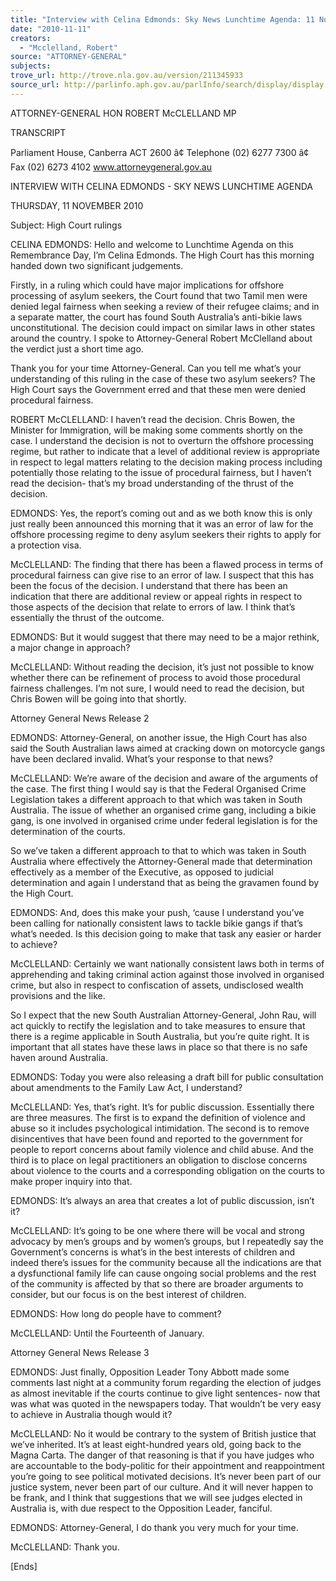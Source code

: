 ```yaml
---
title: "Interview with Celina Edmonds: Sky News Lunchtime Agenda: 11 November 2010: High Court rulings"
date: "2010-11-11"
creators:
  - "Mcclelland, Robert"
source: "ATTORNEY-GENERAL"
subjects:
trove_url: http://trove.nla.gov.au/version/211345933
source_url: http://parlinfo.aph.gov.au/parlInfo/search/display/display.w3p;query=Id%3A%22media/pressrel/354884%22
---
```


 

 

 

 ATTORNEY-GENERAL   HON ROBERT McCLELLAND MP   

 TRANSCRIPT   

 Parliament House, Canberra ACT 2600 â¢ Telephone (02) 6277 7300 â¢ Fax (02) 6273 4102  www.attorneygeneral.gov.au 

 INTERVIEW WITH CELINA EDMONDS - SKY NEWS LUNCHTIME  AGENDA   

 THURSDAY, 11 NOVEMBER 2010   

 Subject: High Court rulings   

 

 CELINA EDMONDS:  Hello and welcome to Lunchtime Agenda on this Remembrance Day, I’m  Celina Edmonds. The High Court has this morning handed down two significant judgements.    

 Firstly, in a ruling which could have major implications for offshore processing of asylum seekers,  the Court found that two Tamil men were denied legal fairness when seeking a review of their  refugee claims; and in a separate matter, the court has found South Australia’s anti-bikie laws  unconstitutional. The decision could impact on similar laws in other states around the country.  I  spoke to Attorney-General Robert McClelland about the verdict just a short time ago.   

 Thank you for your time Attorney-General. Can you tell me what’s your understanding of this  ruling in the case of these two asylum seekers? The High Court says the Government erred and that  these men were denied procedural fairness.   

 ROBERT McCLELLAND:   I haven’t read the decision. Chris Bowen, the Minister for  Immigration, will be making some comments shortly on the case. I understand the decision is not to  overturn the offshore processing regime, but rather to indicate that a level of additional review is  appropriate in respect to legal matters relating to the decision making process including potentially  those relating to the issue of procedural fairness, but I haven’t read the decision- that’s my broad  understanding of the thrust of the decision.   

 EDMONDS:  Yes, the report’s coming out and as we both know this is only just really been  announced this morning that it was an error of law for the offshore processing regime to deny  asylum seekers their rights to apply for a protection visa.   

 McCLELLAND:  The finding that there has been a flawed process in terms of procedural fairness  can give rise to an error of law. I suspect that this has been the focus of the decision. I understand  that there has been an indication that there are additional review or appeal rights in respect to those  aspects of the decision that relate to errors of law. I think that’s essentially the thrust of the  outcome.   

 EDMONDS:  But it would suggest that there may need to be a major rethink, a major change in  approach?   

 McCLELLAND:  Without reading the decision, it’s just not possible to know whether there can be  refinement of process to avoid those procedural fairness challenges. I’m not sure, I would need to  read the decision, but Chris Bowen will be going into that shortly. 

 Attorney General News Release 2 

 

 EDMONDS:  Attorney-General, on another issue, the High Court has also said the South Australian  laws aimed at cracking down on motorcycle gangs have been declared invalid. What’s your  response to that news?   

 McCLELLAND:  We’re aware of the decision and aware of the arguments of the case. The first  thing I would say is that the Federal Organised Crime Legislation takes a different approach to that  which was taken in South Australia.  The issue of whether an organised crime gang, including a  bikie gang, is one involved in organised crime under federal legislation is for the determination of  the courts.     

 So we’ve taken a different approach to that to which was taken in South Australia where effectively  the Attorney-General made that determination effectively as a member of the Executive, as opposed  to judicial determination and again I understand that as being the gravamen found by the High  Court.   

 EDMONDS:  And, does this make your push, ‘cause I understand you’ve been calling for  nationally consistent laws to tackle bikie gangs if that’s what’s needed. Is this decision going to  make that task any easier or harder to achieve?   

 McCLELLAND:  Certainly we want nationally consistent laws both in terms of apprehending and  taking criminal action against those involved in organised crime, but also in respect to confiscation  of assets, undisclosed wealth provisions and the like.    

 So I expect that the new South Australian Attorney-General, John Rau, will act quickly to rectify  the legislation and to take measures to ensure that there is a regime applicable in South Australia,  but you’re quite right. It is important that all states have these laws in place so that there is no safe  haven around Australia.   

 EDMONDS: Today you were also releasing a draft bill for public consultation about amendments  to the Family Law Act, I understand?   

 McCLELLAND:  Yes, that’s right. It’s for public discussion. Essentially there are three measures.  The first is to expand the definition of violence and abuse so it includes psychological intimidation.  The second is to remove disincentives that have been found and reported to the government for  people to report concerns about family violence and child abuse. And the third is to place on legal  practitioners an obligation to disclose concerns about violence to the courts and a corresponding  obligation on the courts to make proper inquiry into that.   

 EDMONDS:  It’s always an area that creates a lot of public discussion, isn’t it?   

 McCLELLAND:  It’s going to be one where there will be vocal and strong advocacy by men’s  groups and by women’s groups, but I repeatedly say the Government’s concerns is what’s in the  best interests of children and indeed there’s issues for the community because all the indications are  that a dysfunctional family life can cause ongoing social problems and the rest of the community is  affected by that so there are broader arguments to consider, but our focus is on the best interest of  children.   

 

 EDMONDS:  How long do people have to comment?   

 McCLELLAND:  Until the Fourteenth of January.   

 Attorney General News Release 3 

 EDMONDS:  Just finally, Opposition Leader Tony Abbott made some comments last night at a  community forum regarding the election of judges as almost inevitable if the courts continue to give  light sentences- now that was what was quoted in the newspapers today. That wouldn’t be very easy  to achieve in Australia though would it?   

 McCLELLAND:  No it would be contrary to the system of British justice that we’ve inherited. It’s  at least eight-hundred years old, going back to the Magna Carta. The danger of that reasoning is that  if you have judges who are accountable to the body-politic for their appointment and reappointment  you’re going to see political motivated decisions. It’s never been part of our justice system, never  been part of our culture. And it will never happen to be frank, and I think that suggestions that we  will see judges elected in Australia is, with due respect to the Opposition Leader, fanciful.   

 EDMONDS:  Attorney-General, I do thank you very much for your time.   

 McCLELLAND:  Thank you.   

 

 

 [Ends] 

